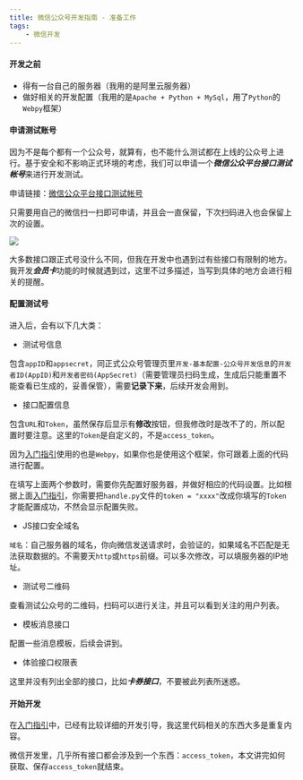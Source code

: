 ```yaml
---
title: 微信公众号开发指南 - 准备工作
tags:
    - 微信开发
---
```


#### 开发之前

- 得有一台自己的服务器（我用的是阿里云服务器）
- 做好相关的开发配置（我用的是`Apache + Python + MySql`，用了`Python`的`Webpy`框架）

#### 申请测试账号

因为不是每个都有一个公众号，就算有，也不能什么测试都在上线的公众号上进行。基于安全和不影响正式环境的考虑，我们可以申请一个***微信公众平台接口测试帐号***来进行开发测试。

申请链接：[微信公众平台接口测试帐号](https://mp.weixin.qq.com/debug/cgi-bin/sandbox?t=sandbox/login)

只需要用自己的微信扫一扫即可申请，并且会一直保留，下次扫码进入也会保留上次的设置。

![](./regist-test-account.png)

大多数接口跟正式号没什么不同，但我在开发中也遇到过有些接口有限制的地方。我开发***会员卡***功能的时候就遇到过，这里不过多描述，当写到具体的地方会进行相关的提醒。

#### 配置测试号

进入后，会有以下几大类：

- 测试号信息

包含`appID`和`appsecret`，同正式公众号管理页里`开发-基本配置-公众号开发信息`的`开发者ID(AppID)`和`开发者密码(AppSecret)`（需要管理员扫码生成，生成后只能重置不能查看已生成的，妥善保管），需要**记录下来**，后续开发会用到。

- 接口配置信息

包含`URL`和`Token`，虽然保存后显示有**修改**按钮，但我修改时是改不了的，所以配置时要注意。这里的`Token`是自定义的，不是`access_token`。

因为[入门指引](https://mp.weixin.qq.com/wiki?t=resource/res_main&id=mp1472017492_58YV5)使用的也是`Webpy`，如果你也是使用这个框架，你可跟着上面的代码进行配置。

在填写上面两个参数时，需要你先配置好服务器，并做好相应的代码设置。比如根据上面[入门指引](https://mp.weixin.qq.com/wiki?t=resource/res_main&id=mp1472017492_58YV5)，你需要把`handle.py`文件的`token = "xxxx"`改成你填写的`Token`才能配置成功，不然会显示配置失败。

- JS接口安全域名

`域名`：自己服务器的域名，你向微信发送请求时，会验证的，如果域名不匹配是无法获取数据的。不需要天`http`或`https`前缀。可以多次修改，可以填服务器的IP地址。

- 测试号二维码

查看测试公众号的二维码，扫码可以进行关注，并且可以看到关注的用户列表。

- 模板消息接口

配置一些消息模板，后续会讲到。

- 体验接口权限表

这里并没有列出全部的接口，比如***卡券接口***，不要被此列表所迷惑。

#### 开始开发

在[入门指引](https://mp.weixin.qq.com/wiki?t=resource/res_main&id=mp1472017492_58YV5)中，已经有比较详细的开发引导，我这里代码相关的东西大多是重复内容。

微信开发里，几乎所有接口都会涉及到一个东西：`access_token`，本文讲完如何获取、保存`access_token`就结束。